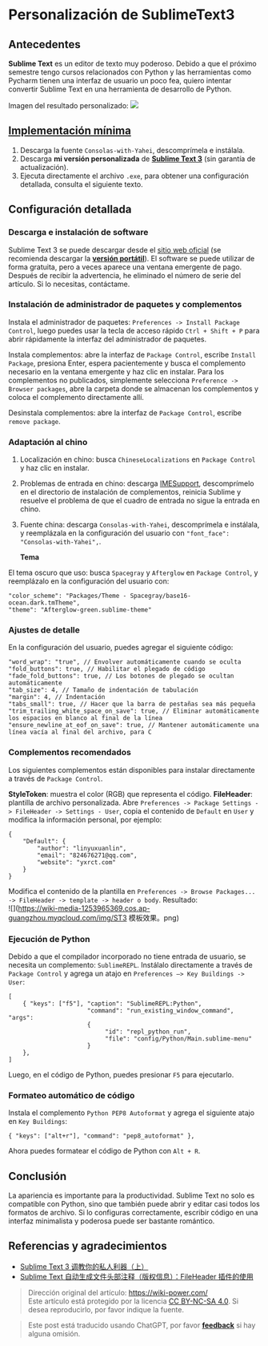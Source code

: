 # Personalización de SublimeText3

## Antecedentes

**Sublime Text** es un editor de texto muy poderoso. Debido a que el próximo semestre tengo cursos relacionados con Python y las herramientas como Pycharm tienen una interfaz de usuario un poco fea, quiero intentar convertir Sublime Text en una herramienta de desarrollo de Python.

Imagen del resultado personalizado:
![](https://wiki-media-1253965369.cos.ap-guangzhou.myqcloud.com/img/ST3效果.png)

## [Implementación mínima](https://www.jianguoyun.com/p/Da9TMr0Q-OOjBxif86sB)

1. Descarga la fuente `Consolas-with-Yahei`, descomprímela e instálala.
2. Descarga **mi versión personalizada** de [**Sublime Text 3**](https://www.jianguoyun.com/p/Da9TMr0Q-OOjBxif86sB) (sin garantía de actualización).
3. Ejecuta directamente el archivo `.exe`, para obtener una configuración detallada, consulta el siguiente texto.

## Configuración detallada

### Descarga e instalación de software

Sublime Text 3 se puede descargar desde el [sitio web oficial](http://www.sublimetext.com/) (se recomienda descargar la [**versión portátil**](https://download.sublimetext.com/Sublime%20Text%20Build%203176%20x64.zip)). El software se puede utilizar de forma gratuita, pero a veces aparece una ventana emergente de pago. Después de recibir la advertencia, he eliminado el número de serie del artículo. Si lo necesitas, contáctame.

### Instalación de administrador de paquetes y complementos

Instala el administrador de paquetes: `Preferences -> Install Package Control`, luego puedes usar la tecla de acceso rápido `Ctrl + Shift + P` para abrir rápidamente la interfaz del administrador de paquetes.

Instala complementos: abre la interfaz de `Package Control`, escribe `Install Package`, presiona Enter, espera pacientemente y busca el complemento necesario en la ventana emergente y haz clic en instalar. Para los complementos no publicados, simplemente selecciona `Preference -> Browser packages`, abre la carpeta donde se almacenan los complementos y coloca el complemento directamente allí.

Desinstala complementos: abre la interfaz de `Package Control`, escribe `remove package`.

### Adaptación al chino

1. Localización en chino: busca `ChineseLocalizations` en `Package Control` y haz clic en instalar.
2. Problemas de entrada en chino: descarga [IMESupport](https://github.com/zcodes/IMESupport/archive/master.zip), descomprímelo en el directorio de instalación de complementos, reinicia Sublime y resuelve el problema de que el cuadro de entrada no sigue la entrada en chino.
3. Fuente china: descarga `Consolas-with-Yahei`, descomprímela e instálala, y reemplázala en la configuración del usuario con `"font_face": "Consolas-with-Yahei",`.

   **Tema**

El tema oscuro que uso: busca `Spacegray` y `Afterglow` en `Package Control`, y reemplázalo en la configuración del usuario con:

```
"color_scheme": "Packages/Theme - Spacegray/base16-ocean.dark.tmTheme",
"theme": "Afterglow-green.sublime-theme"
```

### Ajustes de detalle

En la configuración del usuario, puedes agregar el siguiente código:

```
"word_wrap": "true", // Envolver automáticamente cuando se oculta
"fold_buttons": true, // Habilitar el plegado de código
"fade_fold_buttons": true, // Los botones de plegado se ocultan automáticamente
"tab_size": 4, // Tamaño de indentación de tabulación
"margin": 4, // Indentación
"tabs_small": true, // Hacer que la barra de pestañas sea más pequeña
"trim_trailing_white_space_on_save": true, // Eliminar automáticamente los espacios en blanco al final de la línea
"ensure_newline_at_eof_on_save": true, // Mantener automáticamente una línea vacía al final del archivo, para C
```

### Complementos recomendados

Los siguientes complementos están disponibles para instalar directamente a través de `Package Control`.

**StyleToken**: muestra el color (RGB) que representa el código. **FileHeader**: plantilla de archivo personalizada. Abre `Preferences -> Package Settings -> FileHeader -> Settings - User`, copia el contenido de `Default` en `User` y modifica la información personal, por ejemplo:

```
{
    "Default": {
        "author": "linyuxuanlin",
        "email": "824676271@qq.com",
        "website": "yxrct.com"
    }
}
```

Modifica el contenido de la plantilla en `Preferences -> Browse Packages... -> FileHeader -> template -> header o body`. Resultado:  
 ![](https://wiki-media-1253965369.cos.ap-guangzhou.myqcloud.com/img/ST3 模板效果。png)

### Ejecución de Python

Debido a que el compilador incorporado no tiene entrada de usuario, se necesita un complemento: `SublimeREPL`. Instálalo directamente a través de `Package Control` y agrega un atajo en `Preferences —> Key Buildings -> User`:

```
[
    { "keys": ["f5"], "caption": "SublimeREPL:Python",
                      "command": "run_existing_window_command", "args":
                      {
                           "id": "repl_python_run",
                           "file": "config/Python/Main.sublime-menu"
                      }
    },
]
```

Luego, en el código de Python, puedes presionar `F5` para ejecutarlo.

### Formateo automático de código

Instala el complemento `Python PEP8 Autoformat` y agrega el siguiente atajo en `Key Buildings`:

```
{ "keys": ["alt+r"], "command": "pep8_autoformat" },
```

Ahora puedes formatear el código de Python con `Alt + R`.

## Conclusión

La apariencia es importante para la productividad. Sublime Text no solo es compatible con Python, sino que también puede abrir y editar casi todos los formatos de archivo. Si lo configuras correctamente, escribir código en una interfaz minimalista y poderosa puede ser bastante romántico.

## Referencias y agradecimientos

- [Sublime Text 3 调教你的私人利器（上）](https://www.sheyilin.com/2015/05/sublime_text_3_tiao_jiao_ni_de_si_ren_li_qi_1/)
- [Sublime Text 自动生成文件头部注释（版权信息）：FileHeader 插件的使用](https://blog.csdn.net/afei__/article/details/82890493)

> Dirección original del artículo: <https://wiki-power.com/>  
> Este artículo está protegido por la licencia [CC BY-NC-SA 4.0](https://creativecommons.org/licenses/by/4.0/deed.zh). Si desea reproducirlo, por favor indique la fuente.

> Este post está traducido usando ChatGPT, por favor [**feedback**](https://github.com/linyuxuanlin/Wiki_MkDocs/issues/new) si hay alguna omisión.